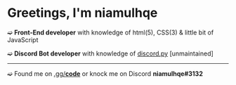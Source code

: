<h1>Greetings, I'm niamulhqe</h1>

➫ **Front-End developer** with knowledge of html(5), CSS(3) & little bit of JavaScript

➫ **Discord Bot developer** with knowledge of [discord.py](https://github.com/Rapptz/discord.py) [unmaintained]
<hr>

➫ Found me on [.gg/**code**](https://tcd.one/) or knock me on Discord **niamulhqe#3132**
